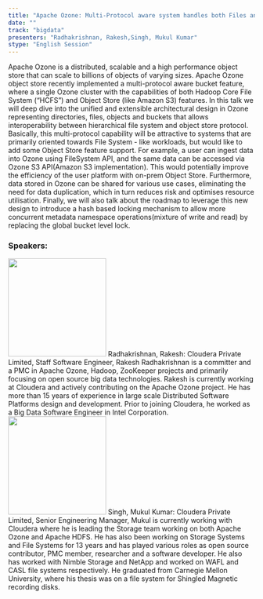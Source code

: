 ```yaml
---
title: "Apache Ozone: Multi-Protocol aware system handles both Files and Objects efficiently"
date: "" 
track: "bigdata"
presenters: "Radhakrishnan, Rakesh,Singh, Mukul Kumar"
stype: "English Session"
---
```

Apache Ozone is a distributed, scalable and a high performance object store that can scale to billions of objects of varying sizes. Apache Ozone object store recently implemented a multi-protocol aware bucket feature, where a single Ozone cluster with the capabilities of both Hadoop Core File System (“HCFS”) and Object Store (like Amazon S3) features. In this talk we will deep dive into the unified and extensible architectural design in Ozone representing directories, files, objects and buckets that allows interoperability between hierarchical file system and object store protocol. Basically, this multi-protocol capability will be attractive to systems that are primarily oriented towards File System - like workloads, but would like to add some Object Store feature support. For example, a user can ingest data into Ozone using FileSystem API, and the same data can be accessed via Ozone S3 API(Amazon S3 implementation). This would potentially improve the efficiency of the user platform with on-prem Object Store. Furthermore, data stored in Ozone can be shared for various use cases, eliminating the need for data duplication, which in turn reduces risk and optimises resource utilisation. 
Finally, we will also talk about the roadmap to leverage this new design to introduce a hash based locking mechanism to allow more concurrent metadata namespace operations(mixture of write and read) by replacing the global bucket level lock.
 ### Speakers: 
 <img src="images/speaker/1228.png" width="200" />
 Radhakrishnan, Rakesh: Cloudera Private Limited, Staff Software Engineer, Rakesh Radhakrishnan is a committer and a PMC in Apache Ozone, Hadoop, ZooKeeper projects and primarily focusing on open source big data technologies. Rakesh is currently working at Cloudera and actively contributing on the Apache Ozone project. He has more than 15 years of experience in large scale Distributed Software Platforms design and development. Prior to joining Cloudera, he worked as a Big Data Software Engineer in Intel Corporation.
 <img src="images/speaker/1228_2.png" width="200" />
 Singh, Mukul Kumar: Cloudera Private Limited, Senior Engineering Manager, Mukul is currently working with Cloudera where he is leading the Storage team working on both Apache Ozone and Apache HDFS. He has also been working on Storage Systems and File Systems for 13 years and has played various roles as open source contributor, PMC member, researcher and a software developer. He also has worked with Nimble Storage and NetApp and worked on WAFL and CASL file systems respectively. He graduated from Carnegie Mellon University, where his thesis was on a file system for Shingled Magnetic recording disks.
 